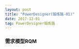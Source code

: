 ```yaml
---
layout: post
title: "PowerDesigner(锻炼路-01)"
date: 2017-12-01   
tag: PowerDesigner锻炼路
---
```


### 需求模型RQM